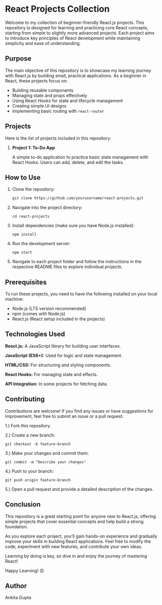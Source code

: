 # React Projects Collection 

Welcome to my collection of beginner-friendly React.js projects. This repository is designed for learning and practicing core React concepts, starting from simple to slightly more advanced projects. Each project aims to introduce key principles of React development while maintaining simplicity and ease of understanding.

## Purpose

The main objective of this repository is to showcase my learning journey with React.js by building small, practical applications. As a beginner in React, these projects focus on:

- Building reusable components
- Managing state and props effectively
- Using React Hooks for state and lifecycle management
- Creating simple UI designs
- Implementing basic routing with `react-router`

## Projects

Here is the list of projects included in this repository:

1. **Project 1: To-Do App**
   
   A simple to-do application to practice basic state management with React Hooks. Users can add, delete, and edit the tasks.
   
## How to Use

1. Clone the repository:
   ```bash
   git clone https://github.com/yourusername/react-projects.git

2. Navigate into the project directory:

   ```
   cd react-projects
   ```
   
3. Install dependencies (make sure you have Node.js installed):

   ```
   npm install
   ```
4. Run the development server:

   ```
   npm start
   ```
5. Navigate to each project folder and follow the instructions in the respective README files to explore individual projects.   

## Prerequisites

To run these projects, you need to have the following installed on your local machine:

- Node.js (LTS version recommended)
- npm (comes with Node.js)
- React.js (React setup included in the projects)

## Technologies Used

**React.js:** A JavaScript library for building user interfaces.

**JavaScript (ES6+):** Used for logic and state management.

**HTML/CSS:** For structuring and styling components.

**React Hooks:** For managing state and effects.

**API Integration:** In some projects for fetching data.

## Contributing

Contributions are welcome! If you find any issues or have suggestions for improvement, feel free to submit an issue or a pull request.

1.) Fork this repository.

2.) Create a new branch:

```
git checkout -b feature-branch

```
3.) Make your changes and commit them:

```
git commit -m "Describe your changes"

```

4.) Push to your branch:

```
git push origin feature-branch

```

5.) Open a pull request and provide a detailed description of the changes.

## Conclusion

This repository is a great starting point for anyone new to React.js, offering simple projects that cover essential concepts and help build a strong foundation. 

As you explore each project, you'll gain hands-on experience and gradually improve your skills in building React applications. Feel free to modify the code, experiment with new features, and contribute your own ideas. 

Learning by doing is key, so dive in and enjoy the journey of mastering React!

Happy Learning! 😊

## Author

Ankita Gupta
